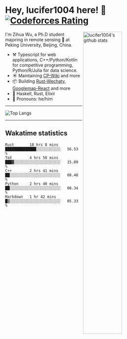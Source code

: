 # Hey, lucifer1004 here! :wave: [![Codeforces Rating](https://cfrating.ihcr.top/?user=lucifer1004&style=flat-square)](https://codeforces.com/profile/lucifer1004)

<img width="50%" align="right" alt="lucifer1004's github stats" src="https://github-readme-stats.vercel.app/api?username=lucifer1004&show_icons=true">

I'm Zihua Wu, a Ph.D student majoring in remote sensing :satellite: at Peking University, Beijing, China.

- :hammer_and_pick: Typescript for web applications, C++/Python/Kotlin for competitive programming, Python/R/Julia for data science.
- :sunny: Maintaining [CP-Wiki](https://cp-wiki.vercel.app) and more 
- :package: Building [Rust-Wechaty](https://github.com/wechaty/rust-wechaty), [Googlemap-React](https://github.com/googlemap-react/googlemap-react) and more
- :seedling: Haskell, Rust, Elixir
- :man: Pronouns: he/him

---

![Top Langs](https://github-readme-stats.vercel.app/api/top-langs/?username=lucifer1004&layout=compact)

---

## Wakatime statistics

<!--START_SECTION:waka-->
```text
Rust       18 hrs 8 mins   ██████████████░░░░░░░░░░░   56.53 % 
TeX        4 hrs 50 mins   ███▓░░░░░░░░░░░░░░░░░░░░░   15.09 % 
C++        2 hrs 41 mins   ██░░░░░░░░░░░░░░░░░░░░░░░   08.40 % 
Python     2 hrs 40 mins   ██░░░░░░░░░░░░░░░░░░░░░░░   08.34 % 
Markdown   1 hr 42 mins    █▒░░░░░░░░░░░░░░░░░░░░░░░   05.33 % 
```
<!--END_SECTION:waka-->
